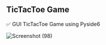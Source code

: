 ## TicTacToe Game

✅ GUI TicTacToe Game using Pyside6

![Screenshot (98)](https://user-images.githubusercontent.com/88143329/136156791-e8e2fd95-5366-4423-9207-d5ff82c0d33e.png)

